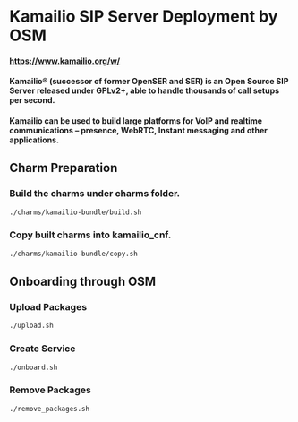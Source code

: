 # Kamailio SIP Server Deployment by OSM
#### https://www.kamailio.org/w/
#### Kamailio® (successor of former OpenSER and SER) is an Open Source SIP Server released under GPLv2+, able to handle thousands of call setups per second. 
#### Kamailio can be used to build large platforms for VoIP and realtime communications – presence, WebRTC, Instant messaging and other applications.

## Charm Preparation

### Build the charms under charms folder.

```bash 
./charms/kamailio-bundle/build.sh
``` 

### Copy built charms into kamailio_cnf.

```bash
./charms/kamailio-bundle/copy.sh
```

## Onboarding through OSM

### Upload Packages
```bash
./upload.sh
```

### Create Service
```bash
./onboard.sh
```

### Remove Packages
```bash
./remove_packages.sh
```
